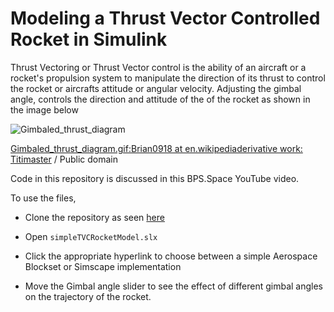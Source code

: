 # Modeling a Thrust Vector Controlled Rocket in Simulink

Thrust Vectoring or Thrust Vector control is the ability of an aircraft or a rocket's propulsion system to manipulate the direction of its thrust to control the rocket or aircrafts attitude or angular velocity. Adjusting the gimbal angle, controls the direction and attitude of the of the rocket as shown in the image below


![Gimbaled_thrust_diagram](https://upload.wikimedia.org/wikipedia/commons/7/7a/En_Gimbaled_thrust_diagram.svg)

<a href="https://commons.wikimedia.org/wiki/File:En_Gimbaled_thrust_diagram.svg" title="via Wikimedia Commons">Gimbaled_thrust_diagram.gif:Brian0918 at en.wikipediaderivative work: Titimaster</a> / Public domain


Code in this repository is discussed in this BPS.Space YouTube video.

To use the files,


- Clone the repository as seen [here](https://www.mathworks.com/help/simulink/ug/clone-git-repository.html)

- Open `simpleTVCRocketModel.slx`

- Click the appropriate hyperlink to choose between a simple Aerospace Blockset or Simscape implementation

- Move the Gimbal angle slider to see the effect of different gimbal angles on the trajectory of the rocket. 